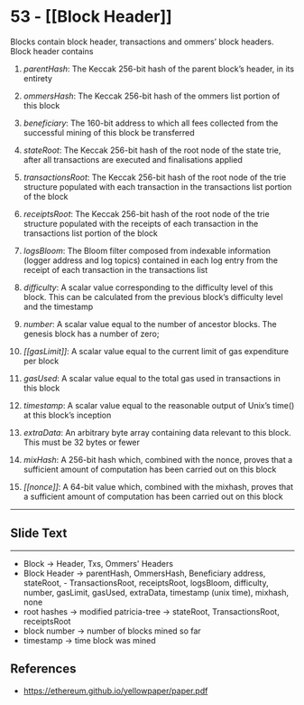 # 53 - [[Block Header]]

Blocks contain block header, transactions and ommers’ block headers. Block header contains

1.  _parentHash_: The Keccak 256-bit hash of the parent block’s header, in its entirety

2.  _ommersHash_: The Keccak 256-bit hash of the ommers list portion of this block

3.  _beneficiary_: The 160-bit address to which all fees collected from the successful mining of this block be transferred

4.  _stateRoot_: The Keccak 256-bit hash of the root node of the state trie, after all transactions are executed and finalisations applied

5.  _transactionsRoot_: The Keccak 256-bit hash of the root node of the trie structure populated with each transaction in the transactions list portion of the block

6.  _receiptsRoot_: The Keccak 256-bit hash of the root node of the trie structure populated with the receipts of each transaction in the transactions list portion of the block

7.  _logsBloom_: The Bloom filter composed from indexable information (logger address and log topics) contained in each log entry from the receipt of each transaction in the transactions list

8.  _difficulty_: A scalar value corresponding to the difficulty level of this block. This can be calculated from the previous block’s difficulty level and the timestamp

9.  _number_: A scalar value equal to the number of ancestor blocks. The genesis block has a number of zero; 

10.  _[[gasLimit]]_: A scalar value equal to the current limit of gas expenditure per block

11.  _gasUsed_: A scalar value equal to the total gas used in transactions in this block

12.  _timestamp_: A scalar value equal to the reasonable output of Unix’s time() at this block’s inception

13.  _extraData_: An arbitrary byte array containing data relevant to this block. This must be 32 bytes or fewer

14.  _mixHash_: A 256-bit hash which, combined with the nonce, proves that a sufficient amount of computation has been carried out on this block

15.  _[[nonce]]_: A 64-bit value which, combined with the mixhash, proves that a sufficient amount of computation has been carried out on this block
___
## Slide Text
___
- Block -> Header, Txs, Ommers' Headers
- Block Header -> parentHash, OmmersHash, Beneficiary address, stateRoot, - TransactionsRoot, receiptsRoot, logsBloom, difficulty, number, gasLimit, gasUsed, extraData, timestamp (unix time), mixhash, none
- root hashes -> modified patricia-tree -> stateRoot, TransactionsRoot, receiptsRoot
- block number -> number of blocks mined so far
- timestamp -> time block was mined

## References

- https://ethereum.github.io/yellowpaper/paper.pdf

  

